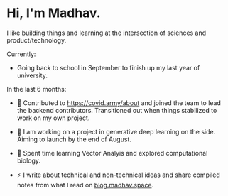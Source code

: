 <!-- ![Header](https://github.com/ms337/ms337/blob/main/assets/img/header.png) -->

<!-- ![Header](https://raw.githubusercontent.com/ms337/ms337/main/assets/header.png) -->

# Hi, I'm Madhav.

I like building things and learning at the intersection of sciences and product/technology.

Currently:

- Going back to school in September to finish up my last year of university.


In the last 6 months:

- 👯 Contributed to https://covid.army/about and joined the team to lead the backend contributors. Transitioned out when things stabilized to work on my own project. 
 
- 🔭 I am working on a project in generative deep learning on the side. Aiming to launch by the end of August.

- 🌱 Spent time learning Vector Analyis and explored computational biology.  

- ⚡ I write about technical and non-technical ideas and share compiled notes from what I read on [blog.madhav.space](https://msinghal.dev/).
  <!-- - 👯 I’m looking to collaborate on ... -->
  <!-- - 🤔 I’m looking for help with ... -->
  <!-- - 💬 Ask me about ... -->
  <!-- - 📫 How to reach me: T -->
  <!-- - 😄 Pronouns: ... -->

<!-- ## Tech Stack 🛠

<div>
    <img src="https://img.shields.io/badge/python%20-%2314354C.svg?&style=for-the-badge&logo=python&logoColor=white"/>
     <img src="https://img.shields.io/badge/java-%23ED8B00.svg?&style=for-the-badge&logo=java&logoColor=white"/>
    <img src= https://img.shields.io/badge/c++%20-%2300599C.svg?&style=for-the-badge&logo=c%2B%2B&logoColor=white/>
    <img src="https://img.shields.io/badge/javascript%20-%23323330.svg?&style=for-the-badge&logo=javascript&logoColor=%23F7DF1E"/>

</div>
<div>
    <img src="https://img.shields.io/badge/react%20-%2320232a.svg?&style=for-the-badge&logo=react&logoColor=%2361DAFB"/>
    <img src="https://img.shields.io/badge/redux%20-%23593d88.svg?&style=for-the-badge&logo=redux&logoColor=white"/>
    <img src="https://img.shields.io/badge/node.js%20-%2343853D.svg?&style=for-the-badge&logo=node.js&logoColor=white"/>
    <img src="https://img.shields.io/badge/express.js%20-%23404d59.svg?&style=for-the-badge"/>
    <img src="https://img.shields.io/badge/mysql-%2300f.svg?&style=for-the-badge&logo=mysql&logoColor=white"/>
</div>
<div>
    <img src="https://img.shields.io/badge/material%20ui%20-%230081CB.svg?&style=for-the-badge&logo=material-ui&logoColor=white"/>
    <img src="https://img.shields.io/badge/bootstrap%20-%23563D7C.svg?&style=for-the-badge&logo=bootstrap&logoColor=white"/>
    <img src="https://img.shields.io/badge/adobe%20xd%20-%23FF26BE.svg?&style=for-the-badge&logo=adobe%20xd&logoColor=white"/>
</div>
<div>
<img src="https://img.shields.io/badge/Amazon%20AWS-%23232F3E?logo=amazon-aws&logoColor=white&style=for-the-badge"/>
<img src="https://img.shields.io/badge/git%20-%23F05033.svg?&style=for-the-badge&logo=git&logoColor=white"/>

</div> -->
